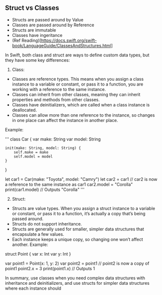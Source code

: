 ## Struct vs Classes

- Structs are passed around by Value
- Classes are passed around by Reference
- Structs are immutable
- Classes have ingeritance
- (Ref Reading)[https://docs.swift.org/swift-book/LanguageGuide/ClassesAndStructures.html]

In Swift, both class and struct are ways to define custom data types, but they have some key differences:

1. Class:
 - Classes are reference types. This means when you assign a class instance to a variable or constant, or pass it to a function, you are working with a reference to the same instance.
 - Classes can inherit from other classes, meaning they can inherit properties and methods from other classes.
 - Classes have deinitializers, which are called when a class instance is deallocated.
 - Classes can allow more than one reference to the instance, so changes in one place can affect the instance in another place.

Example:

'''
class Car {
    var make: String
    var model: String

    init(make: String, model: String) {
        self.make = make
        self.model = model
    }
}

let car1 = Car(make: "Toyota", model: "Camry")
let car2 = car1 // car2 is now a reference to the same instance as car1
car2.model = "Corolla"
print(car1.model) // Outputs "Corolla"
'''

2. Struct:
 - Structs are value types. When you assign a struct instance to a variable or constant, or pass it to a function, it’s actually a copy that’s being passed around.
 - Structs do not support inheritance.
 - Structs are generally used for smaller, simpler data structures that encapsulate a few values.
 - Each instance keeps a unique copy, so changing one won’t affect another.
Example:

struct Point {
    var x: Int
    var y: Int
}

var point1 = Point(x: 1, y: 2)
var point2 = point1 // point2 is now a copy of point1
point2.x = 3
print(point1.x) // Outputs 1



In summary, use classes when you need complex data structures with inheritance and deinitializers, and use structs for simpler data structures where each instance should
